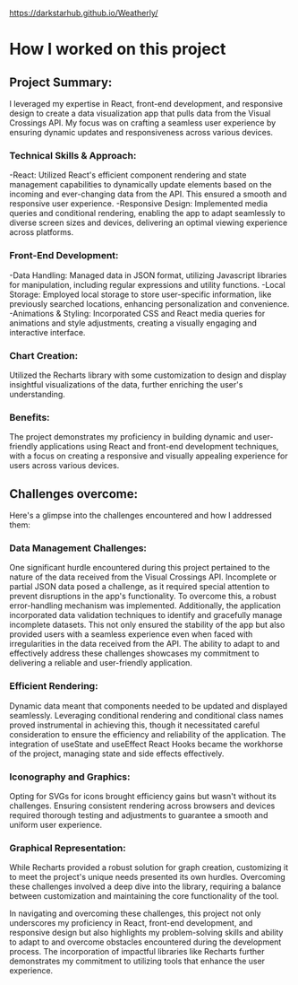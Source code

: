 https://darkstarhub.github.io/Weatherly/

# How I worked on this project        


## Project Summary: 
I leveraged my expertise in React, front-end development, and responsive design to create a data visualization app that pulls data from the Visual Crossings API. My focus was on crafting a seamless user experience by ensuring dynamic updates and responsiveness across various devices.   

### Technical Skills & Approach:
-React: Utilized React's efficient component rendering and state management capabilities to dynamically update elements based on the incoming and ever-changing data from the API. This ensured a smooth and responsive user experience.
-Responsive Design: Implemented media queries and conditional rendering, enabling the app to adapt seamlessly to diverse screen sizes and devices, delivering an optimal viewing experience across platforms.    

### Front-End Development:
-Data Handling: Managed data in JSON format, utilizing Javascript libraries for manipulation, including regular expressions and utility functions.
-Local Storage: Employed local storage to store user-specific information, like previously searched locations, enhancing personalization and convenience.  
-Animations & Styling: Incorporated CSS and React media queries for animations and style adjustments, creating a visually engaging and interactive interface.        

### Chart Creation: 
Utilized the Recharts library with some customization to design and display insightful visualizations of the data, further enriching the user's understanding.         

### Benefits: 
The project demonstrates my proficiency in building dynamic and user-friendly applications using React and front-end development techniques, with a focus on creating a responsive and visually appealing experience for users across various devices.

## Challenges overcome:   

Here's a glimpse into the challenges encountered and how I addressed them:

### Data Management Challenges: 
One significant hurdle encountered during this project pertained to the nature of the data received from the Visual Crossings API. Incomplete or partial JSON data posed a challenge, as it required special attention to prevent disruptions in the app's functionality. To overcome this, a robust error-handling mechanism was implemented. Additionally, the application incorporated data validation techniques to identify and gracefully manage incomplete datasets. This not only ensured the stability of the app but also provided users with a seamless experience even when faced with irregularities in the data received from the API. The ability to adapt to and effectively address these challenges showcases my commitment to delivering a reliable and user-friendly application.

### Efficient Rendering: 
Dynamic data meant that components needed to be updated and displayed seamlessly. Leveraging conditional rendering and conditional class names proved instrumental in achieving this, though it necessitated careful consideration to ensure the efficiency and reliability of the application. The integration of useState and useEffect React Hooks became the workhorse of the project, managing state and side effects effectively.

### Iconography and Graphics: 
Opting for SVGs for icons brought efficiency gains but wasn't without its challenges. Ensuring consistent rendering across browsers and devices required thorough testing and adjustments to guarantee a smooth and uniform user experience. 

### Graphical Representation: 
While Recharts provided a robust solution for graph creation, customizing it to meet the project's unique needs presented its own hurdles. Overcoming these challenges involved a deep dive into the library, requiring a balance between customization and maintaining the core functionality of the tool.

In navigating and overcoming these challenges, this project not only underscores my proficiency in React, front-end development, and responsive design but also highlights my problem-solving skills and ability to adapt to and overcome obstacles encountered during the development process. The incorporation of impactful libraries like Recharts further demonstrates my commitment to utilizing tools that enhance the user experience.
